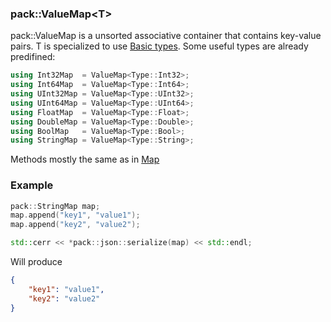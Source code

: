 ### pack::ValueMap\<T\>

pack::ValueMap is a unsorted associative container that contains key-value pairs. T is specialized to use [Basic types](Basic-types.md).
Some useful types are already predifined:
```cpp
using Int32Map  = ValueMap<Type::Int32>;
using Int64Map  = ValueMap<Type::Int64>;
using UInt32Map = ValueMap<Type::UInt32>;
using UInt64Map = ValueMap<Type::UInt64>;
using FloatMap  = ValueMap<Type::Float>;
using DoubleMap = ValueMap<Type::Double>;
using BoolMap   = ValueMap<Type::Bool>;
using StringMap = ValueMap<Type::String>;
```

Methods mostly the same as in [Map](Map-type.md)

### Example
```cpp
pack::StringMap map;
map.append("key1", "value1");
map.append("key2", "value2");

std::cerr << *pack::json::serialize(map) << std::endl;
```

Will produce
```json
{
    "key1": "value1", 
    "key2": "value2"
}
```